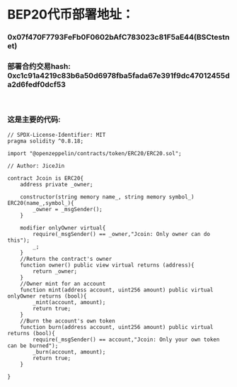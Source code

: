 # BEP20代币部署地址：<br>

### 0x07f470F7793FeFb0F0602bAfC783023c81F5aE44(BSCtestnet)<br>

### 部署合约交易hash: 0xc1c91a4219c83b6a50d6978fba5fada67e391f9dc47012455da2d6fedf0dcf53<br>

<br>

### 这是主要的代码:
```
// SPDX-License-Identifier: MIT
pragma solidity ^0.8.18;

import "@openzeppelin/contracts/token/ERC20/ERC20.sol";

// Author: JiceJin

contract Jcoin is ERC20{
    address private _owner;

    constructor(string memory name_, string memory symbol_) ERC20(name_,symbol_){
        _owner = _msgSender();
    }

    modifier onlyOwner virtual{
        require(_msgSender() == _owner,"Jcoin: Only owner can do this");
        _;
    }
    //Return the contract's owner
    function owner() public view virtual returns (address){
        return _owner;
    }
    //Owner mint for an account
    function mint(address account, uint256 amount) public virtual onlyOwner returns (bool){
        _mint(account, amount);
        return true;
    }
    //Burn the account's own token
    function burn(address account, uint256 amount) public virtual returns (bool){
        require(_msgSender() == account,"Jcoin: Only your own token can be burned");
        _burn(account, amount);
        return true;
    }

}

```